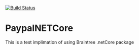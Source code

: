 [![Build Status](https://travis-ci.org/abhurtun/PaypalNETCore.svg?branch=master)](https://travis-ci.org/abhurtun/PaypalNETCore)
# PaypalNETCore

This is a test implimation of using Braintree .netCore package
